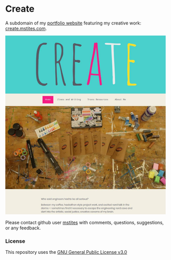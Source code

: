 # Create
A subdomain of my [portfolio website](https://mstites.com) featuring my creative work: [create.mstites.com](https://create.mstites.com).

![Screenshot of website front page. The front page features a project logo "create", header, full width spread of a table covered in remnants from painting and a variety of craft supplies, and a cutoff text blurb](assets/img/websiteScreenshot.jpg)

Please contact github user [mstites](https://github.com/mstites) with comments, questions, suggestions, or any feedback.

### License
This repository uses the [GNU General Public License v3.0](LICENSE)
